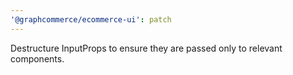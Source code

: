 ```yaml
---
'@graphcommerce/ecommerce-ui': patch
---
```


Destructure InputProps to ensure they are passed only to relevant components.
